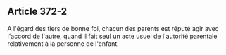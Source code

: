 Article 372-2
----
A l'égard des tiers de bonne foi, chacun des parents est réputé agir avec
l'accord de l'autre, quand il fait seul un acte usuel de l'autorité parentale
relativement à la personne de l'enfant.
